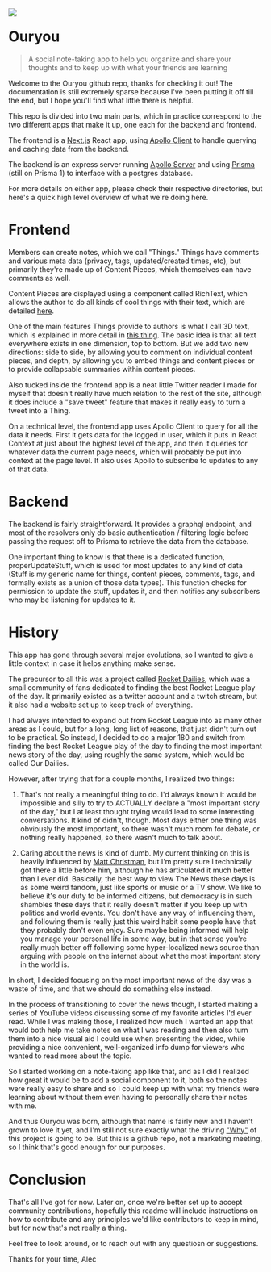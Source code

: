 <img src="https://ourdailies.org/logo.png" align="left">

#  Ouryou 
> A social note-taking app to help you organize and share your thoughts and to keep up with what your friends are learning

Welcome to the Ouryou github repo, thanks for checking it out! The documentation is still extremely sparse because I've been putting it off till the end, but I hope you'll find what little there is helpful.

This repo is divided into two main parts, which in practice correspond to the two different apps that make it up, one each for the backend and frontend.

The frontend is a [Next.js](https://nextjs.org/) React app, using [Apollo Client](https://www.apollographql.com/) to handle querying and caching data from the backend.

The backend is an express server running [Apollo Server](https://www.apollographql.com/docs/apollo-server/getting-started/) and using [Prisma](https://www.prisma.io/) (still on Prisma 1) to interface with a postgres database.

For more details on either app, please check their respective directories, but here's a quick high level overview of what we're doing here.

# Frontend

Members can create notes, which we call "Things." Things have comments and various meta data (privacy, tags, updated/created times, etc), but primarily they're made up of Content Pieces, which themselves can have comments as well.

Content Pieces are displayed using a component called RichText, which allows the author to do all kinds of cool things with their text, which are detailed [here](https://ourdailies.org/styling).

One of the main features Things provide to authors is what I call 3D text, which is explained in more detail in [this thing](https://ourdailies.org/thing?id=ckhsfr26e02de0765hyna3sv5). The basic idea is that all text everywhere exists in one dimension, top to bottom. But we add two new directions: side to side, by allowing you to comment on individual content pieces, and depth, by allowing you to embed things and content pieces or to provide collapsable summaries within content pieces.

Also tucked inside the frontend app is a neat little Twitter reader I made for myself that doesn't really have much relation to the rest of the site, although it does include a "save tweet" feature that makes it really easy to turn a tweet into a Thing.

On a technical level, the frontend app uses Apollo Client to query for all the data it needs. First it gets data for the logged in user, which it puts in React Context at just about the highest level of the app, and then it queries for whatever data the current page needs, which will probably be put into context at the page level. It also uses Apollo to subscribe to updates to any of that data.

# Backend

The backend is fairly straightforward. It provides a graphql endpoint, and most of the resolvers only do basic authentication / filtering logic before passing the request off to Prisma to retrieve the data from the database.

One important thing to know is that there is a dedicated function, properUpdateStuff, which is used for most updates to any kind of data (Stuff is my generic name for things, content pieces, comments, tags, and formally exists as a union of those data types). This function checks for permission to update the stuff, updates it, and then notifies any subscribers who may be listening for updates to it.

# History

This app has gone through several major evolutions, so I wanted to give a little context in case it helps anything make sense.

The precursor to all this was a project called [Rocket Dailies](https://github.com/alecsimone/TheDailies), which was a small community of fans dedicated to finding the best Rocket League play of the day. It primarily existed as a twitter account and a twitch stream, but it also had a website set up to keep track of everything.

I had always intended to expand out from Rocket League into as many other areas as I could, but for a long, long list of reasons, that just didn't turn out to be practical. So instead, I decided to do a major 180 and switch from finding the best Rocket League play of the day to finding the most important news story of the day, using roughly the same system, which would be called Our Dailies.

However, after trying that for a couple months, I realized two things:

1. That's not really a meaningful thing to do. I'd always known it would be impossible and silly to try to ACTUALLY declare a "most important story of the day," but I at least thought trying would lead to some interesting conversations. It kind of didn't, though. Most days either one thing was obviously the most important, so there wasn't much room for debate, or nothing really happened, so there wasn't much to talk about.

2. Caring about the news is kind of dumb. My current thinking on this is heavily influenced by [Matt Christman](https://twitter.com/cushbomb), but I'm pretty sure I technically got there a little before him, although he has articulated it much better than I ever did. Basically, the best way to view The News these days is as some weird fandom, just like sports or music or a TV show. We like to believe it's our duty to be informed citizens, but democracy is in such shambles these days that it really doesn't matter if you keep up with politics and world events. You don't have any way of influencing them, and following them is really just this weird habit some people have that they probably don't even enjoy. Sure maybe being informed will help you manage your personal life in some way, but in that sense you're really much better off following some hyper-localized news source than arguing with people on the internet about what the most important story in the world is.

In short, I decided focusing on the most important news of the day was a waste of time, and that we should do something else instead.

In the process of transitioning to cover the news though, I started making a series of YouTube videos discussing some of my favorite articles I'd ever read. While I was making those, I realized how much I wanted an app that would both help me take notes on what I was reading and then also turn them into a nice visual aid I could use when presenting the video, while providing a nice convenient, well-organized info dump for viewers who wanted to read more about the topic.

So I started working on a note-taking app like that, and as I did I realized how great it would be to add a social component to it, both so the notes were really easy to share and so I could keep up with what my friends were learning about without them even having to personally share their notes with me.

And thus Ouryou was born, although that name is fairly new and I haven't grown to love it yet, and I'm still not sure exactly what the driving ["Why"](https://www.youtube.com/watch?v=qp0HIF3SfI4) of this project is going to be. But this is a github repo, not a marketing meeting, so I think that's good enough for our purposes.


# Conclusion

That's all I've got for now. Later on, once we're better set up to accept community contributions, hopefully this readme will include instructions on how to contribute and any principles we'd like contributors to keep in mind, but for now that's not really a thing.

Feel free to look around, or to reach out with any questiosn or suggestions.

Thanks for your  time,
Alec
